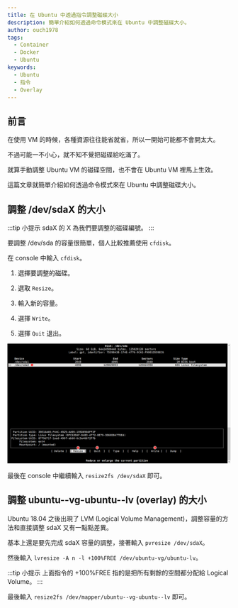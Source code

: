```yaml
---
title: 在 Ubuntu 中透過指令調整磁碟大小
description: 簡單介紹如何透過命令模式來在 Ubuntu 中調整磁碟大小。
author: ouch1978
tags: 
  - Container
  - Docker
  - Ubuntu
keywords: 
  - Ubuntu
  - 指令
  - Overlay
---
```


## 前言

在使用 VM 的時候，各種資源往往能省就省，所以一開始可能都不會開太大。

不過可能一不小心，就不知不覺把磁碟給吃滿了。

就算手動調整 Ubuntu VM 的磁碟空間，也不會在 Ubuntu VM 裡馬上生效。

這篇文章就簡單介紹如何透過命令模式來在 Ubuntu 中調整磁碟大小。

## 調整 /dev/sdaX 的大小

:::tip 小提示
sdaX 的 X 為我們要調整的磁碟編號。
:::

要調整 /dev/sda 的容量很簡單，個人比較推薦使用 `cfdisk`。

在 console 中輸入 `cfdisk`。

1. 選擇要調整的磁碟。

2. 選取 `Resize`。

3. 輸入新的容量。

4. 選擇 `Write`。

5. 選擇 `Quit` 退出。

![使用 cfdisk 調整磁碟大小](adjust-disk-size-with-cfdisk.png "使用 cfdisk 調整磁碟大小")

最後在 console 中繼續輸入 `resize2fs /dev/sdaX` 即可。

## 調整 ubuntu--vg-ubuntu--lv (overlay) 的大小

Ubuntu 18.04 之後出現了 LVM (Logical Volume Management)，調整容量的方法和直接調整 sdaX 又有一點點差異。

基本上還是要先完成 sdaX 容量的調整，接著輸入 `pvresize /dev/sdaX`。

然後輸入 `lvresize -A n -l +100%FREE /dev/ubuntu-vg/ubuntu-lv`。

:::tip 小提示
上面指令的 +100%FREE 指的是把所有剩餘的空間都分配給 Logical Volume。
:::

最後輸入 `resize2fs /dev/mapper/ubuntu--vg-ubuntu--lv` 即可。
